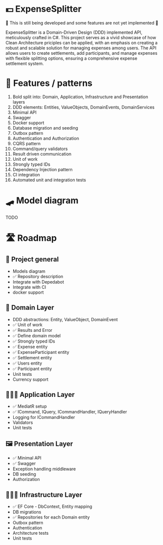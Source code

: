 ﻿# 💵 ExpenseSplitter

🚧 This is still being developed and some features are not yet implemented 🚧

ExpenseSplitter is a Domain-Driven Design (DDD) implemented API, meticulously crafted in C#. This project serves as a vivid showcase of how Clean Architecture priciples can be applied, with an emphasis on creating a robust and scalable solution for managing expenses among users. The API allows users to create settlements, add participants, and manage expenses with flexible splitting options, ensuring a comprehensive expense settlement system.

# 🦩 Features / patterns

1. Bold split into: Domain, Application, Infrastructure and Presentation layers
2. DDD elements: Entities, ValueObjects, DomainEvents, DomainServices
3. Minimal API
4. Swagger
5. Docker support
6. Database migration and seeding
7. Outbox pattern
8. Authentication and Authorization
9. CQRS pattern
10. Command/query validators
11. Result driven communication
12. Unit of work
13. Strongly typed IDs
14. Dependency Injection pattern
15. CI integration
16. Automated unit and integration tests

# 🛹 Model diagram

TODO

# 🛣️ Roadmap

## 🎯 Project general

- Models diagram
- ✅ Repository description
- Integrate with Depedabot
- Integrate with CI
- docker support 

## 📃 Domain Layer

- DDD abstractions: Entity, ValueObject, DomainEvent
- ✅ Unit of work
- ✅ Results and Error
- ✅ Define domain model
- ✅ Strongly typed IDs
- ✅ Expense entity
- ✅ ExpenseParticipant entity
- ✅ Settlement entity
- ✅ Users entity 
- ✅ Participant entity
- Unit tests
- Currency support

## 🧑🏻‍💼 Application Layer

- ✅ MediatR setup
- ✅ ICommand, IQuery, ICommandHandler, IQueryHandler
- Logging for ICommandHandler
- Validators 
- Unit tests

## 🖼️ Presentation Layer

- ✅ Minimal API
- ✅ Swagger
- Exception handling middleware
- DB seeding
- Authorization

## 🧑🏻‍🔧 Infrastructure Layer

- ✅ EF Core - DbContext, Entity mapping
- DB migrations
- ✅ Repositories for each Domain entity
- Outbox pattern
- Authentication
- Architecture tests
- Unit tests